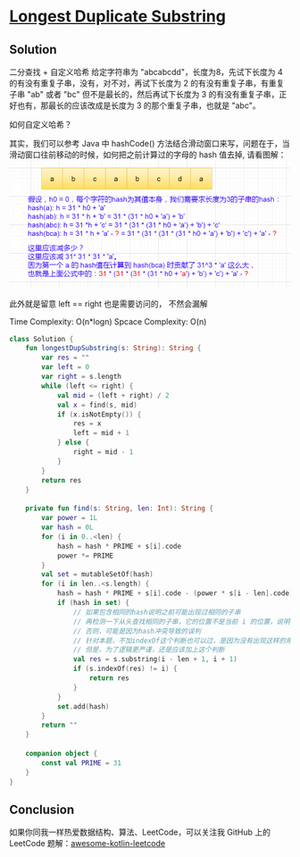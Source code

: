 # [Longest Duplicate Substring][title]


## Solution
二分查找 + 自定义哈希
给定字符串为 "abcabcdd"，长度为8，先试下长度为 4 的有没有重复子串，没有，对不对，再试下长度为 2 的有没有重复子串，有重复子串 "ab" 或者 "bc" 但不是最长的，然后再试下长度为 3 的有没有重复子串，正好也有，那最长的应该改成是长度为 3 的那个重复子串，也就是 "abc"。

如何自定义哈希？

其实，我们可以参考 Java 中 hashCode() 方法结合滑动窗口来写，问题在于，当滑动窗口往前移动的时候，如何把之前计算过的字母的 hash 值去掉, 请看图解：
![img.png](img.png)

此外就是留意 left == right 也是需要访问的， 不然会漏解

Time Complexity: O(n*logn)
Spcace Complexity: O(n)

```kotlin
class Solution {
    fun longestDupSubstring(s: String): String {
        var res = ""
        var left = 0
        var right = s.length
        while (left <= right) {
            val mid = (left + right) / 2
            val x = find(s, mid)
            if (x.isNotEmpty()) {
                res = x
                left = mid + 1
            } else {
                right = mid - 1
            }
        }
        return res
    }

    private fun find(s: String, len: Int): String {
        var power = 1L
        var hash = 0L
        for (i in 0..<len) {
            hash = hash * PRIME + s[i].code
            power *= PRIME
        }
        val set = mutableSetOf(hash)
        for (i in len..<s.length) {
            hash = hash * PRIME + s[i].code - (power * s[i - len].code)
            if (hash in set) {
                // 如果包含相同的hash说明之前可能出现过相同的子串
                // 再检测一下从头查找相同的子串，它的位置不是当前 i 的位置，说明确实是相同的子串
                // 否则，可能是因为hash冲突导致的误判
                // 针对本题，不加indexOf这个判断也可以过，是因为没有出现这样的用例
                // 但是，为了逻辑更严谨，还是应该加上这个判断
                val res = s.substring(i - len + 1, i + 1)
                if (s.indexOf(res) != i) {
                    return res
                }
            }
            set.add(hash)
        }
        return ""
    }

    companion object {
        const val PRIME = 31
    }
}
```

## Conclusion

如果你同我一样热爱数据结构、算法、LeetCode，可以关注我 GitHub 上的 LeetCode 题解：[awesome-kotlin-leetcode][akl]


[title]: https://leetcode.cn/problems/longest-duplicate-substring/description/

[akl]: https://github.com/NightXlt/awesome-kotlin-leetcode
